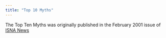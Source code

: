 ```yaml
---
title: "Top 10 Myths"
---
```


The Top Ten Myths was originally published in the February 2001 issue of [<span class="caps">ISNA</span> News][1]

 [1]: /library/hwa.%5Cn